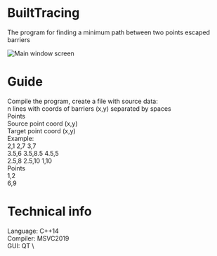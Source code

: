 # BuiltTracing
The program for finding a minimum path between two points escaped barriers

![Main window screen](https://i.imgur.com/rFrNbPe.png)

# Guide
Compile the program, create a file with source data:\
n lines with coords of barriers (x,y) separated by spaces\
Points\
Source point coord (x,y)\
Target point coord (x,y)\
Example:\
2,1 2,7 3,7\
3.5,6 3.5,8.5 4.5,5\
2.5,8 2.5,10 1,10\
Points\
1,2\
6,9

# Technical info
Language: C++14\
Compiler: MSVC2019\
GUI: QT \


